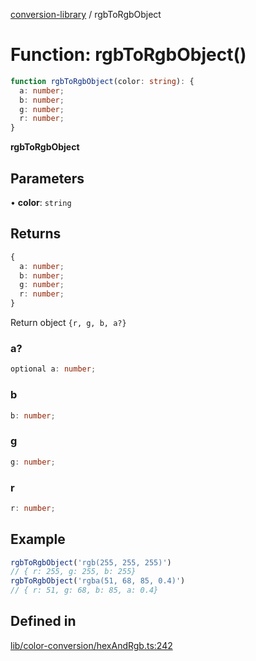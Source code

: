 [conversion-library](../globals.md) / rgbToRgbObject

# Function: rgbToRgbObject()

```ts
function rgbToRgbObject(color: string): {
  a: number;
  b: number;
  g: number;
  r: number;
}
```

**rgbToRgbObject**

<Badge type="tip" text="version: v0.0.7+" />

## Parameters

• **color**: `string`

## Returns

```ts
{
  a: number;
  b: number;
  g: number;
  r: number;
}
```

Return object `{r, g, b, a?}`

### a?

```ts
optional a: number;
```

### b

```ts
b: number;
```

### g

```ts
g: number;
```

### r

```ts
r: number;
```

## Example

```ts
rgbToRgbObject('rgb(255, 255, 255)')
// { r: 255, g: 255, b: 255}
rgbToRgbObject('rgba(51, 68, 85, 0.4)')
// { r: 51, g: 68, b: 85, a: 0.4}
```

## Defined in

[lib/color-conversion/hexAndRgb.ts:242](https://github.com/fxss5201/conversion-library/blob/f6fab6ca6761147d1f6fa1253d4c6904c568e06d/lib/color-conversion/hexAndRgb.ts#L242)
